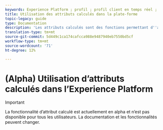 ```yaml
---
keywords: Experience Platform ; profil ; profil client en temps réel ; dépannage ; API
title: Utilisation des attributs calculés dans la plate-forme
topic-legacy: guide
type: Documentation
description: 'Les attributs calculés sont des fonctions permettant d''agrégat des données au niveau du événement dans des attributs de niveau profil. Ces fonctions sont automatiquement calculées afin de pouvoir être utilisées pour la segmentation, l’activation et la personnalisation. '
translation-type: tm+mt
source-git-commit: 5d449c1ca174cafcca988e9487940eb7550bd5cf
workflow-type: tm+mt
source-wordcount: '71'
ht-degree: 12%

---
```



# (Alpha) Utilisation d’attributs calculés dans l’Experience Platform

>[!IMPORTANT]
>
>La fonctionnalité d’attribut calculé est actuellement en alpha et n’est pas disponible pour tous les utilisateurs. La documentation et les fonctionnalités peuvent changer.